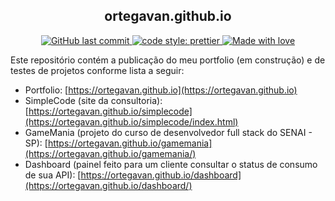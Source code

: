 <h2 align="center">
    ortegavan.github.io
</h2>
<p align="center">
    <a href="https://github.com/ortegavan/ortegavan.github.io/commits/">
        <img alt="GitHub last commit" src="https://img.shields.io/github/last-commit/ortegavan/ortegavan.github.io?style=flat-square">
    </a>
    <a href="https://github.com/prettier">
        <img alt="code style: prettier" src="https://img.shields.io/badge/code_style-prettier-ff69b4.svg?style=flat-square">
    </a>   
    <a href="https://github.com/ortegavan">
        <img alt="Made with love" src="https://img.shields.io/badge/made%20with%20%E2%99%A5%20by-ortegavan-ff69b4.svg?style=flat-square">
    </a>
</p>
<p>
	Este repositório contém a publicação do meu portfolio (em construção) e de testes de projetos conforme lista a seguir:
</p>

* Portfolio: [https://ortegavan.github.io](https://ortegavan.github.io)
* SimpleCode (site da consultoria): [https://ortegavan.github.io/simplecode](https://ortegavan.github.io/simplecode/index.html)
* GameMania (projeto do curso de desenvolvedor full stack do SENAI - SP): [https://ortegavan.github.io/gamemania](https://ortegavan.github.io/gamemania/)
* Dashboard (painel feito para um cliente consultar o status de consumo de sua API): [https://ortegavan.github.io/dashboard](https://ortegavan.github.io/dashboard/)
